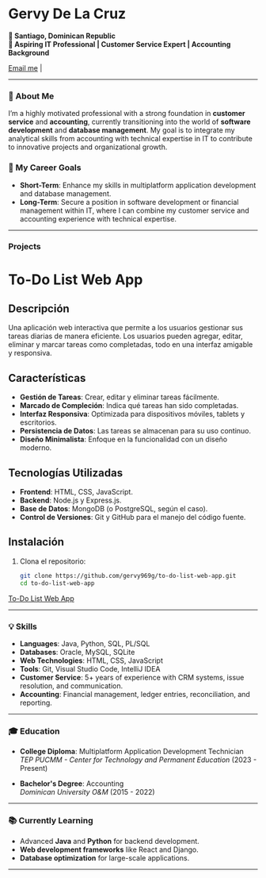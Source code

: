 # Gervy De La Cruz

**📍 Santiago, Dominican Republic**  
**🌟 Aspiring IT Professional | Customer Service Expert | Accounting Background**

[Email me](mailto:gervy_969g@hotmail.com) | 

---

### 👋 About Me

I’m a highly motivated professional with a strong foundation in **customer service** and **accounting**, currently transitioning into the world of **software development** and **database management**. My goal is to integrate my analytical skills from accounting with technical expertise in IT to contribute to innovative projects and organizational growth.

### 🎯 My Career Goals
- **Short-Term**: Enhance my skills in multiplatform application development and database management.
- **Long-Term**: Secure a position in software development or financial management within IT, where I can combine my customer service and accounting experience with technical expertise.

---

### Projects

# To-Do List Web App  

## Descripción  
Una aplicación web interactiva que permite a los usuarios gestionar sus tareas diarias de manera eficiente. Los usuarios pueden agregar, editar, eliminar y marcar tareas como completadas, todo en una interfaz amigable y responsiva.  

## Características  
- **Gestión de Tareas**: Crear, editar y eliminar tareas fácilmente.  
- **Marcado de Compleción**: Indica qué tareas han sido completadas.  
- **Interfaz Responsiva**: Optimizada para dispositivos móviles, tablets y escritorios.  
- **Persistencia de Datos**: Las tareas se almacenan para su uso continuo.  
- **Diseño Minimalista**: Enfoque en la funcionalidad con un diseño moderno.  

## Tecnologías Utilizadas  
- **Frontend**: HTML, CSS, JavaScript.  
- **Backend**: Node.js y Express.js.  
- **Base de Datos**: MongoDB (o PostgreSQL, según el caso).  
- **Control de Versiones**: Git y GitHub para el manejo del código fuente.  

## Instalación  
1. Clona el repositorio:  
   ```bash
   git clone https://github.com/gervy969g/to-do-list-web-app.git
   cd to-do-list-web-app


[To-Do List Web App](https://github.com/gervy969g/to-do-list-web-app)  

---

### 💡 Skills

- **Languages**: Java, Python, SQL, PL/SQL  
- **Databases**: Oracle, MySQL, SQLite  
- **Web Technologies**: HTML, CSS, JavaScript  
- **Tools**: Git, Visual Studio Code, IntelliJ IDEA  
- **Customer Service**: 5+ years of experience with CRM systems, issue resolution, and communication.  
- **Accounting**: Financial management, ledger entries, reconciliation, and reporting.

---

### 🎓 Education

- **College Diploma**: Multiplatform Application Development Technician  
  *TEP PUCMM - Center for Technology and Permanent Education* (2023 - Present)
  
- **Bachelor's Degree**: Accounting  
  *Dominican University O&M* (2015 - 2022)

---

### 📚 Currently Learning

- Advanced **Java** and **Python** for backend development.
- **Web development frameworks** like React and Django.
- **Database optimization** for large-scale applications.

---
